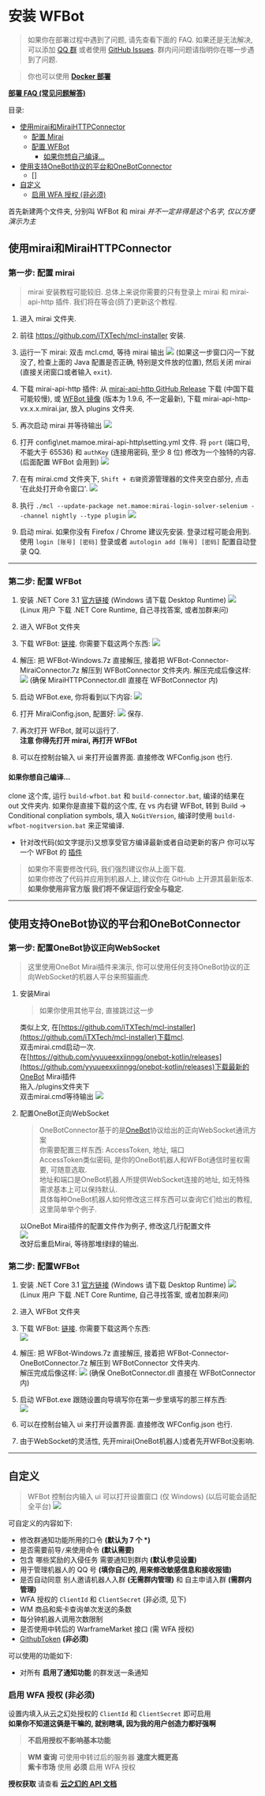 # 安装 WFBot

> 如果你在部署过程中遇到了问题, 请先查看下面的 FAQ. 如果还是无法解决, 可以添加 [QQ 群](http://shang.qq.com/wpa/qunwpa?idkey=1a6da96f714791f3289ee2cafb98847efefd5c5d28e913b6bdf71b8d07e35c53) 或者使用 [GitHub Issues](https://github.com/TRKS-Team/WFBot/issues). 群内问问题请指明你在哪一步遇到了问题.

> 你也可以使用 [**Docker 部署**](docker.md)

[**部署 FAQ (常见问题解答)**](faq.md)

目录:

- [使用mirai和MiraiHTTPConnector](#使用Mirai和MiraiHTTPConnector)
   - [配置 Mirai](#第一步-配置-Mirai)
   - [配置 WFBot](#第二步-配置-WFBot)
      - [如果你想自己编译...](#如果你想自己编译)
- [使用支持OneBot协议的平台和OneBotConnector](#使用支持OneBot协议的平台和OneBotConnector)
   - []
- [自定义](#自定义)
   - [启用 WFA 授权 (非必须)](#启用-wfa-授权-非必须)

首先新建两个文件夹, 分别叫 WFBot 和 mirai _并不一定非得是这个名字, 仅以方便演示为主_

## 使用mirai和MiraiHTTPConnector

### 第一步: 配置 mirai
> mirai 安装教程可能较旧. 总体上来说你需要的只有登录上 mirai 和 mirai-api-http 插件. 我们将在等会(鸽了)更新这个教程.

1. 进入 mirai 文件夹.

2. 前往 <https://github.com/iTXTech/mcl-installer> 安装.

5. 运行一下 mirai: 双击 mcl.cmd, 等待 mirai 输出
   ![](images/2021-01-20-22-41-51.png) (如果这一步窗口闪一下就没了, 检查上面的 Java 配置是否正确, 特别是文件放的位置), 然后关闭 mirai (直接关闭窗口或者输入 `exit`).

6. 下载 mirai-api-http 插件: 从 [mirai-api-http GitHub Release](https://github.com/project-mirai/mirai-api-http/releases/latest) 下载 (中国下载可能较慢), 或 [WFBot 镜像](https://orange-hill-1312.therealkamisama.workers.dev/https://github.com/project-mirai/mirai-api-http/releases/download/v1.9.6/mirai-api-http-v1.9.6.mirai.jar) (版本为 1.9.6, 不一定最新), 下载 mirai-api-http-vx.x.x.mirai.jar, 放入 plugins 文件夹.

7. 再次启动 mirai 并等待输出
   ![](images/2021-01-20-22-41-51.png)

8. 打开 config\net.mamoe.mirai-api-http\setting.yml 文件. 将 `port` (端口号, 不能大于 65536) 和 `authKey` (连接用密码, 至少 8 位) 修改为一个独特的内容. (后面配置 WFBot 会用到)
   ![](images/2021-01-20-22-47-24.png)

9. 在有 mirai.cmd 文件夹下, `Shift + 右键`资源管理器的文件夹空白部分, 点击 '在此处打开命令窗口'.
   ![](images/2021-01-20-22-53-07.png)

10. 执行 `./mcl --update-package net.mamoe:mirai-login-solver-selenium --channel nightly --type plugin`
    ![](images/2021-01-20-22-56-39.png)

11. 启动 mirai. 如果你没有 Firefox / Chrome 建议先安装. 登录过程可能会用到. 使用 `login [账号] [密码]` 登录或者 `autologin add [账号] [密码]` 配置自动登录 QQ.

---

### 第二步: 配置 WFBot

1. 安装 .NET Core 3.1 [官方链接](https://dotnet.microsoft.com/download/dotnet-core/3.1) (Windows 请下载 Desktop Runtime)
   ![](images/2021-01-20-23-07-05.png)
   (Linux 用户 下载 .NET Core Runtime, 自己寻找答案, 或者加群来问)

2. 进入 WFBot 文件夹

3. 下载 WFBot: [链接](https://github.com/TRKS-Team/WFBot/releases/latest). 你需要下载这两个东西:
   ![](images/2021-01-20-23-11-14.png)

4. 解压: 把 WFBot-Windows.7z 直接解压, 接着把 WFBot-Connector-MiraiConnector.7z 解压到 WFBotConnector 文件夹内. 解压完成后像这样:
   ![](images/2021-01-20-23-14-53.png)
   (确保 MiraiHTTPConnector.dll 直接在 WFBotConnector 内)

5. 启动 WFBot.exe, 你将看到以下内容:
   ![](images/2021-01-20-23-16-41.png)

6. 打开 MiraiConfig.json, 配置好:
   ![](images/2021-01-20-23-20-21.png)
   保存.

7. 再次打开 WFBot, 就可以运行了.  
   **注意 你得先打开 mirai, 再打开 WFBot**

8. 可以在控制台输入 ui 来打开设置界面. 直接修改 WFConfig.json 也行.

#### 如果你想自己编译...

clone 这个库, 运行 `build-wfbot.bat` 和 `build-connector.bat`, 编译的结果在 out 文件夹内.
如果你是直接下载的这个库, 在 vs 内右键 WFBot, 转到 Build -> Conditional conpliation symbols, 填入 `NoGitVersion`, 编译时使用 `build-wfbot-nogitversion.bat` 来正常编译.

- 针对改代码(如文字提示)又想享受官方编译最新或者自动更新的客户 你可以写一个 WFBot 的 [插件](plugin.md)

> 如果你不需要修改代码, 我们强烈建议你从上面下载.  
> 如果你修改了代码并应用到机器人上, 建议你在 GitHub 上开源其最新版本.  
> **如果你使用非官方版 我们将不保证运行安全与稳定.**

---
## 使用支持OneBot协议的平台和OneBotConnector
### 第一步: 配置OneBot协议正向WebSocket
> 这里使用OneBot Mirai插件来演示, 你可以使用任何支持OneBot协议的正向WebSocket的机器人平台来照猫画虎.  

1. 安装Mirai
   > 如果你使用其他平台, 直接跳过这一步  

   类似上文, 在[https://github.com/iTXTech/mcl-installer](https://github.com/iTXTech/mcl-installer)下载mcl.  
   双击mirai.cmd启动一次.  
   在[https://github.com/yyuueexxiinngg/onebot-kotlin/releases](https://github.com/yyuueexxiinngg/onebot-kotlin/releases)下载最新的OneBot Mirai插件  
   拖入./plugins文件夹下  
   双击mirai.cmd等待输出
   ![](images/2021-01-20-22-41-51.png)

2. 配置OneBot正向WebSocket  
   > OneBotConnector基于的是[OneBot](https://github.com/botuniverse/onebot-11)协议给出的正向WebSocket通讯方案  
   > 你需要配置三样东西: AccessToken, 地址, 端口  
   > AccessToken类似密码, 是你的OneBot机器人和WFBot通信时鉴权需要, 可随意选取.  
   > 地址和端口是OneBot机器人所提供WebSocket连接的地址, 如无特殊需求基本上可以保持默认.  
   > 具体每种OneBot机器人如何修改这三样东西可以查询它们给出的教程, 这里简单举个例子.

   以OneBot Mirai插件的配置文件作为例子, 修改这几行配置文件  
   ![](images/QQ截图20211110000226.png)  
   改好后重启Mirai, 等待那堆绿绿的输出.

### 第二步: 配置WFBot
1. 安装 .NET Core 3.1 [官方链接](https://dotnet.microsoft.com/download/dotnet-core/3.1) (Windows 请下载 Desktop Runtime)
   ![](images/2021-01-20-23-07-05.png)
   (Linux 用户 下载 .NET Core Runtime, 自己寻找答案, 或者加群来问)

2. 进入 WFBot 文件夹

3. 下载 WFBot: [链接](https://github.com/TRKS-Team/WFBot/releases/latest). 你需要下载这两个东西:  
   ![](images/QQ截图20211110001258.png)

4. 解压: 把 WFBot-Windows.7z 直接解压, 接着把 WFBot-Connector-OneBotConnector.7z 解压到            WFBotConnector 文件夹内.  
   解压完成后像这样:
   ![](images/QQ截图20211110001446.png)
   (确保 OneBotConnector.dll 直接在 WFBotConnector 内)

5. 启动 WFBot.exe 跟随设置向导填写你在第一步里填写的那三样东西:  
   ![](images/QQ截图20211110001645.png)

6. 可以在控制台输入 ui 来打开设置界面. 直接修改 WFConfig.json 也行.

7. 由于WebSocket的灵活性, 先开mirai(OneBot机器人)或者先开WFBot没影响.

---

## 自定义

> WFBot 控制台内输入 ui 可以打开设置窗口 (仅 Windows) (以后可能会适配全平台)
> ![](images/2021-01-20-23-36-00.png)

可自定义的内容如下:

- 修改群通知功能所用的口令 **(默认为 7 个 \*)**
- 是否需要前导`/`来使用命令 **(默认需要)**
- 包含 哪些奖励的入侵任务 需要通知到群内 **(默认参见设置)**
- 用于管理机器人的 QQ 号 **(填你自己的, 用来修改敏感信息和接收报错)**
- 是否自动同意 别人邀请机器人入群 **(无需群内管理)** 和 自主申请入群 **(需群内管理)**
- WFA 授权的 `ClientId` 和 `ClientSecret` (非必须, 见下)
- WM 商品和紫卡查询单次发送的条数
- 每分钟机器人调用次数限制
- 是否使用中转后的 WarframeMarket 接口 (需 WFA 授权)
- [GithubToken](token.md) **(非必须)**

可以使用的功能如下:

- 对所有 **启用了通知功能** 的群发送一条通知

### 启用 WFA 授权 **(非必须)**

设置内填入从云之幻处授权的 `ClientId` 和 `ClientSecret` 即可启用  
**如果你不知道这俩是干嘛的, 就别瞎填, 因为我的用户创造力都好强啊**

> **不启用授权不影响基本功能**

> **WM 查询** 可使用中转过后的服务器 **速度大概更高**  
> **紫卡市场** 使用 **必须** 启用 WFA 授权

**授权获取** 请查看 **[云之幻的 API 文档](https://www.richasy.cn/wfa-api-apply/)**
